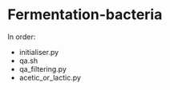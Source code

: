 # Fermentation-bacteria

In order:
- initialiser.py
- qa.sh
- qa_filtering.py
- acetic_or_lactic.py
